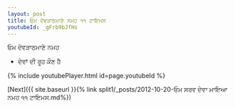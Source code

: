 ```yaml
---
layout: post
title: ਓਮ ਦੇਵੜਾਠਮਾਣੇ ਨਮਹ ੧੧ ਟਾਇਮਸ
youtubeId: _gFrb9bJfHs
---
```

 
 
 ਓਮ ਦੇਵੜਾਠਮਾਣੇ ਨਮਹ  
 
 -  ਦੇਵਾਂ ਦੀ ਰੂਹ ਕੌਣ ਹੈ 
 
  
 
  
 
 
 
 
 
 


{% include youtubePlayer.html id=page.youtubeId %}
 
[Next]({{ site.baseurl }}{% link  split1/_posts/2012-10-20-ਓਮ ਸਰਵ ਦੇਵਾ ਮਾਇਆ ਨਮਹ ੧੧ ਟਾਇਮਸ.md%})
 

